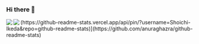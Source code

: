 ### Hi there 👋

<a href="https://github.com/anuraghazra/github-readme-stats">
  <img align="left" src="https://github-readme-stats.vercel.app/api?username=Shoichi-Ikeda&count_private=true&show_icons=true&theme=dark" />
</a>
<a href="https://github.com/anuraghazra/github-readme-stats">
  <img align="left" src="https://github-readme-stats.vercel.app/api/top-langs/?username=Shoichi-Ikeda&theme=dark" />
</a>
(https://github-readme-stats.vercel.app/api/pin/?username=Shoichi-Ikeda&repo=github-readme-stats)](https://github.com/anuraghazra/github-readme-stats)

